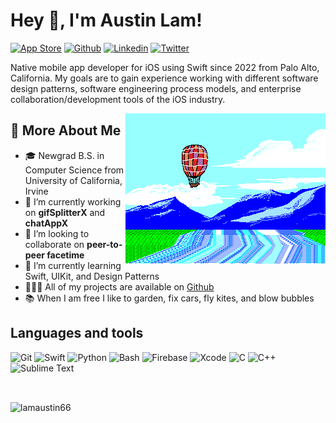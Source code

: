 # Hey 👋, I'm Austin Lam!

[![App Store](https://img.shields.io/badge/App_Store-0D96F6?style=plastic&logo=app-store&logoColor=white)](https://apps.apple.com/us/app/gif-splitter-x/id1640601781)
[![Github](https://img.shields.io/badge/-Github-000?style=plastic&logo=Github&logoColor=white)](https://github.com/lamaustin66)
[![Linkedin](https://img.shields.io/badge/-LinkedIn-blue?style=plastic&logo=Linkedin&logoColor=white)](https://www.linkedin.com/in/lamaustin66/)
[![Twitter](https://img.shields.io/badge/Twitter-1DA1F2?style=plastic&logo=twitter&logoColor=white)]()


Native mobile app developer for iOS using Swift since 2022 from Palo Alto, California. My goals are to gain experience working with different software design patterns, software engineering process models, and enterprise collaboration/development tools of the iOS industry.

<img align="right" alt="GIF" src="https://github.com/lamaustin66/lamaustin66/blob/main/assets/pilotredsun.gif?raw=true"/>
  
## 🧐 More About Me

- 🎓 Newgrad B.S. in Computer Science from University of California, Irvine
- 🔭 I’m currently working on **gifSplitterX** and **chatAppX**
- 🤝 I’m looking to collaborate on **peer-to-peer facetime**
- 🌱 I’m currently learning Swift, UIKit, and Design Patterns
- 👨🏻‍💻 All of my projects are available on [Github](https://github.com/lamaustin66)
- 📚 When I am free I like to garden, fix cars, fly kites, and blow bubbles

## Languages and tools

![Git](https://img.shields.io/badge/GIT-E44C30?style=for-the-badge&logo=git&logoColor=white)
![Swift](https://img.shields.io/badge/Swift-FA7343?style=for-the-badge&logo=swift&logoColor=white)
![Python](https://img.shields.io/badge/Python-FFD43B?style=for-the-badge&logo=python&logoColor=blue)
![Bash](https://img.shields.io/badge/Bash-4EAA25?style=for-the-badge&logo=gnu-bash&logoColor=white)
![Firebase](https://img.shields.io/badge/firebase-%23039BE5.svg?style=for-the-badge&logo=firebase)
![Xcode](https://img.shields.io/badge/Xcode-007ACC?style=for-the-badge&logo=Xcode&logoColor=white)
![C](https://img.shields.io/badge/c-%2300599C.svg?style=for-the-badge&logo=c&logoColor=white)
![C++](https://img.shields.io/badge/c++-%2300599C.svg?style=for-the-badge&logo=c%2B%2B&logoColor=white)
![Sublime Text](https://img.shields.io/badge/sublime_text-%23575757.svg?style=for-the-badge&logo=sublime-text&logoColor=important)

<br/>
<p><img align="center" src="https://github-readme-stats.vercel.app/api/top-langs?username=lamaustin66&show_icons=true&locale=en&layout=compact" alt="lamaustin66" /></p>
